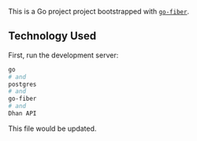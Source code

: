This is a Go project project bootstrapped with [`go-fiber`](https://gofiber.io/).

## Technology Used

First, run the development server:

```bash
go
# and
postgres
# and
go-fiber
# and
Dhan API
```

This file would be updated.